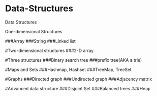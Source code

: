 # Data-Structures
Data Structures

<p>One-dimensional Structures

###Array
###String
###Linked list</p>


#Two-dimensional structures
###2-D array

#Three structures
###Binary search tree
###prefix tree(AKA a trie)


#Maps and Sets
###Hashmap, Hashset
###TreeMap, TreeSet

#Graphs
###Directed graph
###Undirected graph
###Adjacency matrix


#Advanced data structure
###Disjoint Set
###Balanced trees
###Heap

